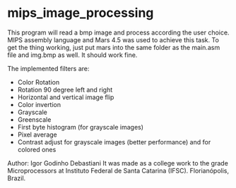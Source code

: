 # mips_image_processing
This program will read a bmp image and process according the user choice. MIPS assembly language and Mars 4.5 was used to achieve this task. To get the thing working, just put mars into the same folder as the main.asm file and img.bmp as well. It should work fine.

The implemented filters are:
<ul>
<li>Color Rotation</li>
<li>Rotation 90 degree left and right</li>
<li>Horizontal and vertical image flip
<li>Color invertion</li>
<li>Grayscale</li>
<li>Greenscale</li>
<li>First byte histogram (for grayscale images)</li>
<li>Pixel average</li>
<li>Contrast adjust for grayscale images (better performance) and for colored ones</li>
</ul>

Author: Igor Godinho Debastiani
It was made as a college work to the grade Microprocessors at Instituto Federal de Santa Catarina (IFSC). Florianópolis, Brazil.
